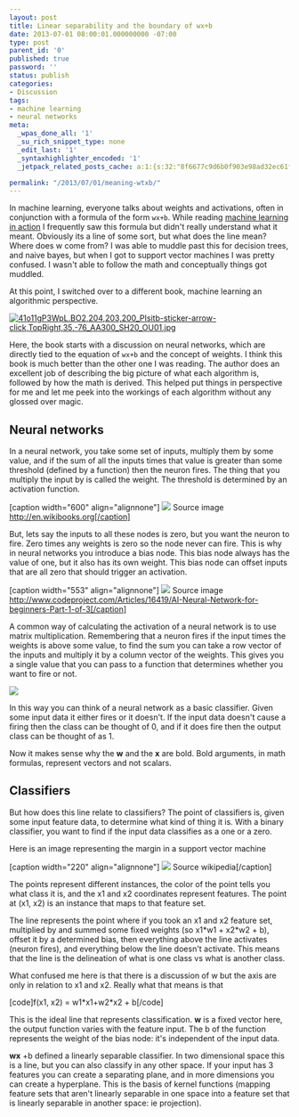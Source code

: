```yaml
---
layout: post
title: Linear separability and the boundary of wx+b
date: 2013-07-01 08:00:01.000000000 -07:00
type: post
parent_id: '0'
published: true
password: ''
status: publish
categories:
- Discussion
tags:
- machine learning
- neural networks
meta:
  _wpas_done_all: '1'
  _su_rich_snippet_type: none
  _edit_last: '1'
  _syntaxhighlighter_encoded: '1'
  _jetpack_related_posts_cache: a:1:{s:32:"8f6677c9d6b0f903e98ad32ec61f8deb";a:2:{s:7:"expires";i:1561917902;s:7:"payload";a:3:{i:0;a:1:{s:2:"id";i:3615;}i:1;a:1:{s:2:"id";i:3942;}i:2;a:1:{s:2:"id";i:4170;}}}}

permalink: "/2013/07/01/meaning-wtxb/"
---
```

In machine learning, everyone talks about weights and activations, often in conjunction with a formula of the form `wx+b`. While reading [machine learning in action](http://www.manning.com/pharrington/) I frequently saw this formula but didn't really understand what it meant. Obviously its a line of some sort, but what does the line mean? Where does w come from? I was able to muddle past this for decision trees, and naive bayes, but when I got to support vector machines I was pretty confused. I wasn't able to follow the math and conceptually things got muddled.

At this point, I switched over to a different book, machine learning an algorithmic perspective.

[![41o11gP3WpL._BO2,204,203,200_PIsitb-sticker-arrow-click,TopRight,35,-76_AA300_SH20_OU01_.jpg](http://onoffswitch.net/wp-content/uploads/2013/06/41o11gP3WpL._BO2204203200_PIsitb-sticker-arrow-clickTopRight35-76_AA300_SH20_OU01_.jpg)](http://www.amazon.com/Machine-Learning-Algorithmic-Perspective-Recognition/dp/1420067184/ref=zg_bs_tab_pd_mg_2)

Here, the book starts with a discussion on neural networks, which are directly tied to the equation of `wx+b` and the concept of weights. I think this book is much better than the other one I was reading. The author does an excellent job of describing the big picture of what each algorithm is, followed by how the math is derived. This helped put things in perspective for me and let me peek into the workings of each algorithm without any glossed over magic.

## Neural networks

In a neural network, you take some set of inputs, multiply them by some value, and if the sum of all the inputs times that value is greater than some threshold (defined by a function) then the neuron fires. The thing that you multiply the input by is called the weight. The threshold is determined by an activation function.

[caption width="600" align="alignnone"] ![](http://onoffswitch.net/wp-content/uploads/2013/06/600px-ArtificialNeuronModel_english.png) Source image http://en.wikibooks.org[/caption]

But, lets say the inputs to all these nodes is zero, but you want the neuron to fire. Zero times any weights is zero so the node never can fire. This is why in neural networks you introduce a bias node. This bias node always has the value of one, but it also has its own weight. This bias node can offset inputs that are all zero that should trigger an activation.

[caption width="553" align="alignnone"] ![](http://onoffswitch.net/wp-content/uploads/2013/06/NN2.png) Source image http://www.codeproject.com/Articles/16419/AI-Neural-Network-for-beginners-Part-1-of-3[/caption]

A common way of calculating the activation of a neural network is to use matrix multiplication. Remembering that a neuron fires if the input times the weights is above some value, to find the sum you can take a row vector of the inputs and multiply it by a column vector of the weights. This gives you a single value that you can pass to a function that determines whether you want to fire or not.

![](http://onoffswitch.net/wp-content/uploads/2013/06/a2913ed385299a6e53da3f2e7c68d2fe.png)

In this way you can think of a neural network as a basic classifier. Given some input data it either fires or it doesn't. If the input data doesn't cause a firing then the class can be thought of 0, and if it does fire then the output class can be thought of as 1.

Now it makes sense why the **w** and the **x** are bold. Bold arguments, in math formulas, represent vectors and not scalars.

## Classifiers

But how does this line relate to classifiers? The point of classifiers is, given some input feature data, to determine what kind of thing it is. With a binary classifier, you want to find if the input data classifies as a one or a zero.

Here is an image representing the margin in a support vector machine

[caption width="220" align="alignnone"] ![](https://upload.wikimedia.org/wikipedia/commons/thumb/2/2a/Svm_max_sep_hyperplane_with_margin.png/220px-Svm_max_sep_hyperplane_with_margin.png) Source wikipedia[/caption]

The points represent different instances, the color of the point tells you what class it is, and the x1 and x2 coordinates represent features. The point at (x1, x2) is an instance that maps to that feature set.

The line represents the point where if you took an x1 and x2 feature set, multiplied by and summed some fixed weights (so x1\*w1 + x2\*w2 + b), offset it by a determined bias, then everything above the line activates (neuron fires), and everything below the line doesn't activate. This means that the line is the delineation of what is one class vs what is another class.

What confused me here is that there is a discussion of w but the axis are only in relation to x1 and x2. Really what that means is that

[code]f(x1, x2) = w1\*x1+w2\*x2 + b[/code]

This is the ideal line that represents classification. **w** is a fixed vector here, the output function varies with the feature input. The b of the function represents the weight of the bias node: it's independent of the input data.

**wx** +b defined a linearly separable classifier. In two dimensional space this is a line, but you can also classify in any other space. If your input has 3 features you can create a separating plane, and in more dimensions you can create a hyperplane. This is the basis of kernel functions (mapping feature sets that aren't linearly separable in one space into a feature set that is linearly separable in another space: ie projection).

